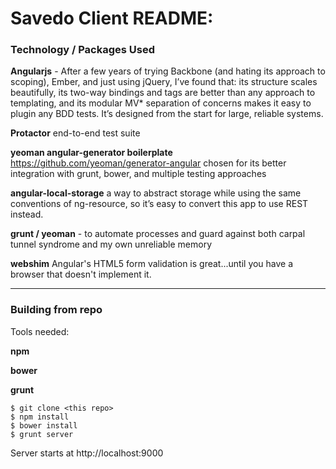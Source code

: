 
Savedo Client README:
===

### Technology / Packages Used


**Angularjs** - After a few years of trying Backbone (and hating its approach to scoping), Ember, and just using jQuery, I’ve found that: its structure scales beautifully, its two-way bindings and tags are better than any approach to templating, and its modular MV* separation of concerns makes it easy to plugin any BDD tests. It’s designed from the start for large, reliable systems.

**Protactor** end-to-end test suite

**yeoman angular-generator boilerplate** https://github.com/yeoman/generator-angular chosen for its better integration with grunt, bower, and multiple testing approaches

**angular-local-storage** a way to abstract storage while using the same conventions of ng-resource, so it’s easy to convert this app to use REST instead.

**grunt / yeoman** - to automate processes and guard against both carpal tunnel syndrome and my own unreliable memory

**webshim**
	Angular's HTML5 form validation is great...until you have a browser that doesn't implement it.
	
----
### Building from repo

Tools needed:

**npm**

**bower**

**grunt**
 

    $ git clone <this repo>
    $ npm install
    $ bower install
    $ grunt server
    
 Server starts at http://localhost:9000
    